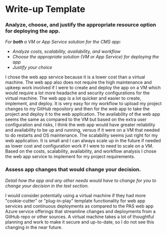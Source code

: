 # Write-up Template

### Analyze, choose, and justify the appropriate resource option for deploying the app.

*For **both** a VM or App Service solution for the CMS app:*
- *Analyze costs, scalability, availability, and workflow*
- *Choose the appropriate solution (VM or App Service) for deploying the app*
- *Justify your choice*

I chose the web app service because it is a lower cost than a virtual machine. The web app also does not require the high maintenance and upkeep work involved if I were to create and deploy the app on a VM which would require a lot more headache and security configurations for the virtual machine. The web app is a lot quicker and easier to create, implement, and deploy. It is very easy for my workflow to upload my project changes to my GitHub repository and then for the web app to take the project and deploy it to the web application. The availability of the web app seems the same as compared to the VM but based on the extra user configuration and risks, I think the web app would have greater reliability and availability to be up and running, versus if it were on a VM that needed to do restarts and OS maintenance. The scalability seems just right for my web application. It is small and I can always scale up in the future if needed as lower cost and configuration work if I were to need to scale on a VM. Based on the costs, scalability, availability, and workflow analysis I chose the web app service to implement for my project requirements.

### Assess app changes that would change your decision.

*Detail how the app and any other needs would have to change for you to change your decision in the last section.* 

I would consider potentially using a virtual machine if they had more "cookie-cutter" or "plug-in-play" template functionality for web app services and continuous deployments as compared to the PAS web app Azure service offerings that streamline changes and deployments from a GitHub repo or other sources. A virtual machine takes a lot of thoughtful planning and work to make it secure and up-to-date, so I do not see this changing in the near future. 